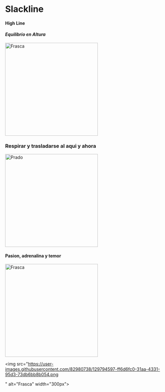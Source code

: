 # Slackline
#### High Line
#### *Equilibrio en Altura*
<img src="https://user-images.githubusercontent.com/82980738/122616927-b7dc3800-d061-11eb-8623-4a94ed4da6b1.jpg" alt="Frasca" width="300px">

### Respirar y trasladarse al aqui y ahora
<img src="https://user-images.githubusercontent.com/82980738/128934755-2103999d-4e0c-4d58-8ed8-35f38c7daafb.png" alt="Prado" width="300px">

#### Pasion, adrenalina y temor
<img src="https://user-images.githubusercontent.com/82980738/129794461-e07f5628-651b-433f-ae04-7e4122756cb9.png
" alt="Frasca" width="300px">

<img src="https://user-images.githubusercontent.com/82980738/129794597-ff6d6fc0-31aa-4331-95d3-73db6bb8b054.png

" alt="Frasca" width="300px">


